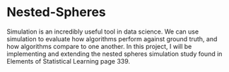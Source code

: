 # Nested-Spheres
Simulation is an incredibly useful tool in data science. We can use simulation to evaluate how algorithms perform against ground truth, and how algorithms compare to one another.  In this project, I will be implementing and extending the nested spheres simulation study found in Elements of Statistical Learning page 339.
